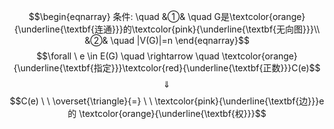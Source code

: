 $$\begin{eqnarray}
条件: \quad
&①& \quad G是\textcolor{orange}{\underline{\textbf{连通}}}的\textcolor{pink}{\underline{\textbf{无向图}}}\\
&②& \quad |V(G)|=n
\end{eqnarray}$$
$$\forall \ e \in E(G)  \quad \rightarrow \quad \textcolor{orange}{\underline{\textbf{指定}}}\textcolor{red}{\underline{\textbf{正数}}}C(e)$$
$$\quad \Downarrow \quad $$
$$C(e)  \ \  \overset{\triangle}{=} \ \ \textcolor{pink}{\underline{\textbf{边}}}e的 \textcolor{orange}{\underline{\textbf{权}}}$$